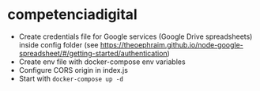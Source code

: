 # competenciadigital

- Create credentials file for Google services (Google Drive spreadsheets) inside config folder (see https://theoephraim.github.io/node-google-spreadsheet/#/getting-started/authentication)
- Create env file with docker-compose env variables
- Configure CORS origin in index.js
- Start with ```docker-compose up -d``` 